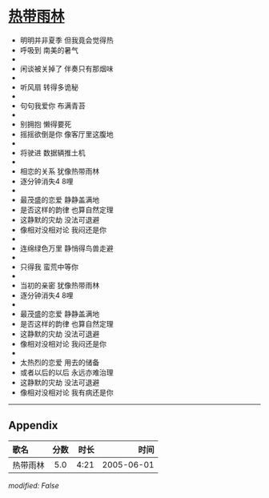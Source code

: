 # [热带雨林](https://music.163.com/song?id=66247)

* 明明并非夏季 但我竟会觉得热
* 呼吸到 南美的暑气
* 
* 闲谈被关掉了 伴奏只有那烟味
* 
* 听风扇 转得多诡秘
* 
* 句句我爱你 布满青苔
* 
* 别拥抱 懒得要死
* 摇摇欲倒是你 像客厅里这腹地
* 
* 将驶进 数据辆推土机
* 
* 相恋的关系 犹像热带雨林
* 逐分钟消失4 8哩
* 
* 最茂盛的恋爱 静静盖满地
* 是否这样的韵律 也算自然定理
* 这静默的灾劫 没法可退避
* 像相对没相对论 我闷还是你
* 
* 连绵绿色万里 静悄得鸟兽走避
* 
* 只得我 蛮荒中等你
* 
* 当初的亲密 犹像热带雨林
* 逐分钟消失4 8哩
* 
* 最茂盛的恋爱 静静盖满地
* 是否这样的韵律 也算自然定理
* 这静默的灾劫 没法可退避
* 像相对没相对论 我闷还是你
* 
* 太热烈的恋爱 用去的储备
* 或者以后的以后 永远亦难治理
* 这静默的灾劫 没法可退避
* 像相对没相对论 我有病还是你


---

## Appendix

|歌名|分数|时长|时间|
|:---|:---:|---:|---:|
|热带雨林|5.0|4:21|2005-06-01

*modified: False*